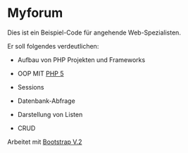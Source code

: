 # Myforum

Dies ist ein Beispiel-Code für angehende Web-Spezialisten.

Er soll folgendes verdeutlichen:

* Aufbau von PHP Projekten und Frameworks

* OOP MIT [PHP 5](http://http://php.net/ "PHP-Homepage")

* Sessions

* Datenbank-Abfrage

* Darstellung von Listen

* CRUD

Arbeitet mit  [Bootstrap V.2](http://getbootstrap.com/2.3.2/ "Bootstrap V.2 Homepage")
